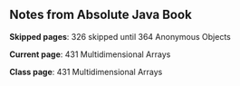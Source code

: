 ## Notes from Absolute Java Book

**Skipped pages**: 326 skipped until 364 Anonymous Objects

**Current page**: 431 Multidimensional Arrays

**Class page**: 431 Multidimensional Arrays
